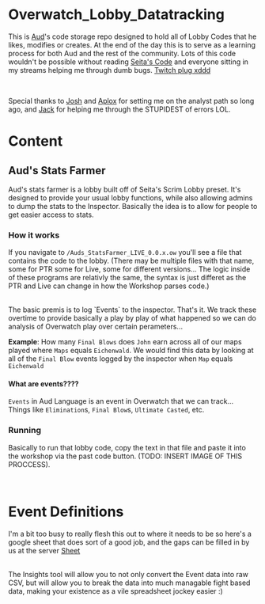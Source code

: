 # Overwatch_Lobby_Datatracking
This is  [Aud](https://twitter.com/MrCoachAud)'s code storage repo designed to hold all of Lobby Codes that he likes, modifies or creates. At the end of the day this is to serve as a learning process for both Aud and the rest of the community. Lots of this code wouldn't be possible without reading [Seita's Code](https://twitter.com/Seita_ow) and everyone sitting in my streams helping me through dumb bugs. [Twitch plug xddd](https://twitch.com/audisbad)

<br>

Special thanks to [Josh](https://twitter.com/Tschoschi90) and [Aplox](https://twitter.com/_Aplox) for setting me on the analyst path so long ago, and [Jack](https://twitter.com/Jack_di_Quadri) for helping me through the STUPIDEST of errors LOL.




# Content
## Aud's Stats Farmer
Aud's stats farmer is a lobby built off of Seita's Scrim Lobby preset. It's designed to provide your usual lobby functions, while also allowing admins to dump the stats to the Inspector. Basically the idea is to allow for people to get easier access to stats. 

### How it works
If you navigate to `/Auds_StatsFarmer_LIVE_0.0.x.ow` you'll see a file that contains the code to the lobby. (There may be multiple files with that name, some for PTR some for Live, some for different versions... The logic inside of these programs are relativly the same, the syntax is just differet as the PTR and Live can change in how the Workshop parses code.)

<br>
The basic premis is to log `Events` to the inspector. That's it. We track these overtime to provide basically a play by play of what happened so we can do analysis of Overwatch play over certain perameters... 

<br>

**Example**: How many `Final Blows` does `John` earn across all of our maps played where `Maps` equals `Eichenwald`. We would find this data by looking at all of the `Final Blow` events logged by the inspector when `Map` equals `Eichenwald`



#### What are events????
`Events` in Aud Language is an event in Overwatch that we can track... Things like `Elimination`s, `Final Blow`s, `Ultimate Casted`, etc.


### Running
Basically to run that lobby code, copy the text in that file and paste it into the workshop via the past code button. (TODO: INSERT IMAGE OF THIS PROCCESS). 

<br>

# Event Definitions
I'm a bit too busy to really flesh this out to where it needs to be so here's a google sheet that does sort of a good job, and the gaps can be filled in by us at the server [Sheet](https://docs.google.com/spreadsheets/d/1wkhDj_AX6Kkyy7WTaon6nTkx0dmwAGISNb6HoEtyIzI/edit?usp=sharing)


<br>
The Insights tool will allow you to not only convert the Event data into raw CSV, but will allow you to break the data into much managable fight based data, making your existence as a vile spreadsheet jockey easier :) 
